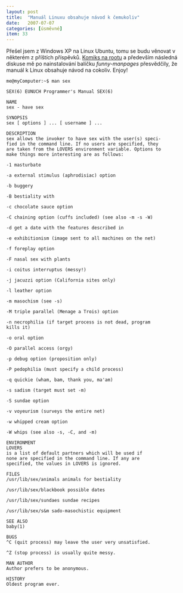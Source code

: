 ```yaml
---
layout: post
title:  "Manuál Linuxu obsahuje návod k čemukoliv"
date:   2007-07-07
categories: [úsměvné]
item: 33
---
```

Přešel jsem z Windows XP na Linux Ubuntu, tomu se budu věnovat v některém z příštích příspěvků. [Komiks na rootu](http://www.root.cz/clanky/komiks-prvni-sex/) a především následná diskuse 
mě po nainstalování balíčku _funny-manpages_ přesvědčily, že manuál k Linux obsahuje návod na cokoliv. Enjoy!

    me@myComputer:~$ man sex
<!--more-->

~~~~~~~~
SEX(6) EUNUCH Programmer's Manual SEX(6)

NAME
sex - have sex

SYNOPSIS
sex [ options ] ... [ username ] ...

DESCRIPTION
sex allows the invoker to have sex with the user(s) speci-
fied in the command line. If no users are specified, they
are taken from the LOVERS environment variable. Options to
make things more interesting are as follows:

-1 masturbate

-a external stimulus (aphrodisiac) option

-b buggery

-B bestiality with 

-c chocolate sauce option

-C chaining option (cuffs included) (see also -m -s -W)

-d get a date with the features described in 

-e exhibitionism (image sent to all machines on the net)

-f foreplay option

-F nasal sex with plants

-i coitus interruptus (messy!)

-j jacuzzi option (California sites only)

-l leather option

-m masochism (see -s)

-M triple parallel (Menage a Trois) option

-n necrophilia (if target process is not dead, program
kills it)

-o oral option

-O parallel access (orgy)

-p debug option (proposition only)

-P pedophilia (must specify a child process)

-q quickie (wham, bam, thank you, ma'am)

-s sadism (target must set -m)

-S sundae option

-v voyeurism (surveys the entire net)

-w whipped cream option

-W whips (see also -s, -C, and -m)

ENVIRONMENT
LOVERS
is a list of default partners which will be used if
none are specified in the command line. If any are
specified, the values in LOVERS is ignored.

FILES
/usr/lib/sex/animals animals for bestiality

/usr/lib/sex/blackbook possible dates

/usr/lib/sex/sundaes sundae recipes

/usr/lib/sex/s&m sado-masochistic equipment

SEE ALSO
baby(1) 

BUGS
^C (quit process) may leave the user very unsatisfied.

^Z (stop process) is usually quite messy.

MAN AUTHOR
Author prefers to be anonymous.

HISTORY
Oldest program ever.
~~~~~~~~